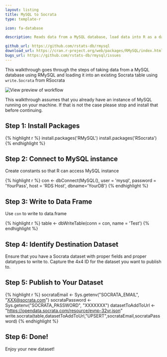 ```yaml
---
layout: listing
title: MySQL to Socrata
type: template-r

icon: fa-database

description: Reads data from a MySQL database, load data into R as a data.frame, then write to Socrata using RSocrata

github_url: https://github.com/rstats-db/rmysql
download_url: https://cran.r-project.org/web/packages/RMySQL/index.html
bugs_url: https://github.com/rstats-db/rmysql/issues
---
```


This walkthrough goes through the steps of taking data from a MySQL database using RMySQL and loading it into an existing Socrata table using `write.Socrata` from RSocrata

![View preview of workflow](/connectors/images/mysql.png)

This walkthrough assumes that you already have an instance of MySQL running on your machine.  If that is not the case please stop and install that before continuing.  

## Step 1: Install Packages

{% highlight r %}
install.packages('RMySQL')
install.packages('RSocrata')
{% endhighlight %}

## Step 2: Connect to MySQL instance

Create constants so that R can access MySQL instance 

{% highlight r %}
con <- dbConnect(MySQL(),
    user = 'mysql',
    password = 'YourPass',
    host = 'RDS Host',
    dbname='YourDB')
{% endhighlight %}

## Step 3: Write to Data Frame

Use `con` to write to data.frame 

{% highlight r %}
table <- dbWriteTable(conn = con, name = 'Test')
{% endhighlight %}

## Step 4: Identify Destination Dataset

Ensure that you have a Socrata dataset with proper fields and proper datatypes to write to.  Capture the 4x4 ID for the dataset you want to publish to.  

## Step 5: Publish to Your Dataset

{% highlight r %}
socrataEmail <- Sys.getenv("SOCRATA_EMAIL", "XXX@socrata.com")
socrataPassword <- Sys.getenv("SOCRATA_PASSWORD", "XXXXXXX")
datasetToAddToUrl <- "https://opendata.socrata.com/resource/evnp-32vr.json" 
write.socrata(table,datasetToAddToUrl,"UPSERT",socrataEmail,socrataPassword)
{% endhighlight %}

## Step 6: Done!

Enjoy your new dataset!

